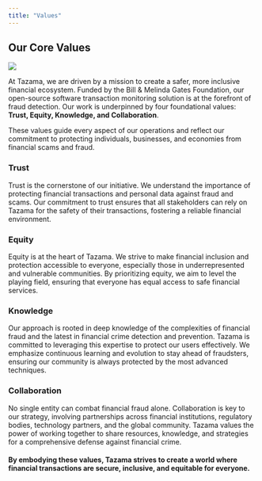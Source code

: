 ```yaml
---
title: "Values"
---
```


## Our Core Values

![](/inclusion_cloud.jpg)

At Tazama, we are driven by a mission to create a safer, more inclusive financial ecosystem. Funded by the Bill & Melinda Gates Foundation, our open-source software transaction monitoring solution is at the forefront of fraud detection. Our work is underpinned by four foundational values: **Trust, Equity, Knowledge, and Collaboration**.

These values guide every aspect of our operations and reflect our commitment to protecting individuals, businesses, and economies from financial scams and fraud.

### Trust

Trust is the cornerstone of our initiative. We understand the importance of protecting financial transactions and personal data against fraud and scams. Our commitment to trust ensures that all stakeholders can rely on Tazama for the safety of their transactions, fostering a reliable financial environment.

### Equity

Equity is at the heart of Tazama. We strive to make financial inclusion and protection accessible to everyone, especially those in underrepresented and vulnerable communities. By prioritizing equity, we aim to level the playing field, ensuring that everyone has equal access to safe financial services.

### Knowledge

Our approach is rooted in deep knowledge of the complexities of financial fraud and the latest in financial crime detection and prevention. Tazama is committed to leveraging this expertise to protect our users effectively. We emphasize continuous learning and evolution to stay ahead of fraudsters, ensuring our community is always protected by the most advanced techniques.

### Collaboration

No single entity can combat financial fraud alone. Collaboration is key to our strategy, involving partnerships across financial institutions, regulatory bodies, technology partners, and the global community. Tazama values the power of working together to share resources, knowledge, and strategies for a comprehensive defense against financial crime.

#### By embodying these values, Tazama strives to create a world where financial transactions are secure, inclusive, and equitable for everyone.
